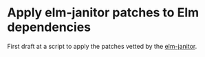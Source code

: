 # Apply elm-janitor patches to Elm dependencies
First draft at a script to apply the patches vetted by the [elm-janitor](https://github.com/elm-janitor).

